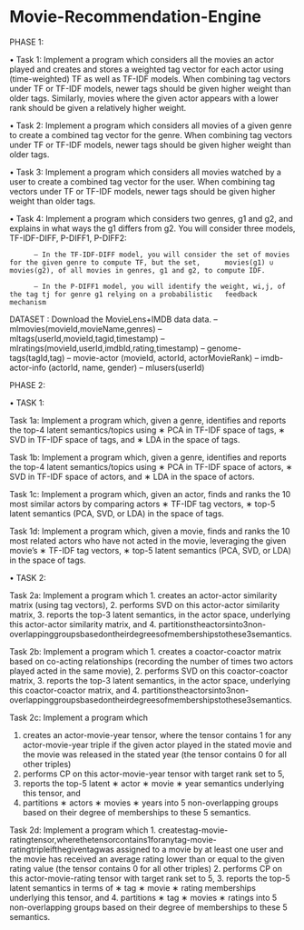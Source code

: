 # Movie-Recommendation-Engine

PHASE 1:

• Task 1: Implement a program which considers all the movies an actor played and creates and stores a weighted tag vector for           each actor using (time-weighted) TF as well as TF-IDF models. When combining tag vectors under TF or TF-IDF models,           newer tags should be given higher weight than older tags. Similarly, movies where the given actor appears with a               lower rank should be given a relatively higher weight.

• Task 2: Implement a program which considers all movies of a given genre to create a combined tag vector for the genre. When           combining tag vectors under TF or TF-IDF models, newer tags should be given higher weight than older tags.

• Task 3: Implement a program which considers all movies watched by a user to create a combined tag vector for the user. When           combining tag vectors under TF or TF-IDF models, newer tags should be given higher weight than older tags.

• Task 4: Implement a program which considers two genres, g1 and g2, and explains in what ways the g1 differs from g2. You               will consider three models, TF-IDF-DIFF, P-DIFF1, P-DIFF2:
          
          – In the TF-IDF-DIFF model, you will consider the set of movies for the given genre to compute TF, but the set,      movies(g1) ∪ movies(g2), of all movies in genres, g1 and g2, to compute IDF.

          – In the P-DIFF1 model, you will identify the weight, wi,j, of the tag tj for genre g1 relying on a probabilistic   feedback mechanism 
        
DATASET : Download the MovieLens+IMDB data data.
          – mlmovies(movieId,movieName,genres)
          – mltags(userId,movieId,tagid,timestamp)
          – mlratings(movieId,userId,imdbId,rating,timestamp) – genome-tags(tagId,tag)
          – movie-actor (movieId, actorId, actorMovieRank)
          – imdb-actor-info (actorId, name, gender)
          – mlusers(userId)

PHASE 2:

• TASK 1:

Task 1a: Implement a program which, given a genre, identifies and reports the top-4 latent semantics/topics using ∗ PCA in TF-IDF space of tags,
∗ SVD in TF-IDF space of tags, and
∗ LDA in the space of tags.
                   
Task 1b: Implement a program which, given a genre, identifies and reports the top-4 latent semantics/topics using ∗ PCA in TF-IDF space of actors,
∗ SVD in TF-IDF space of actors, and ∗ LDA in the space of actors.
                    
Task 1c: Implement a program which, given an actor, finds and ranks the 10 most similar actors by comparing actors ∗ TF-IDF tag vectors,
∗ top-5 latent semantics (PCA, SVD, or LDA) in the space of tags.
                  
Task 1d: Implement a program which, given a movie, finds and ranks the 10 most related actors who have not acted in the movie, leveraging the given movie’s ∗ TF-IDF tag vectors,
∗ top-5 latent semantics (PCA, SVD, or LDA) in the space of tags.

• TASK 2:

Task 2a: Implement a program which 1. creates an actor-actor similarity matrix (using tag vectors),
2. performs SVD on this actor-actor similarity matrix,
3. reports the top-3 latent semantics, in the actor space, underlying this actor-actor similarity matrix, and
4. partitionstheactorsinto3non-overlappinggroupsbasedontheirdegreesofmembershipstothese3semantics.

Task 2b: Implement a program which 1. creates a coactor-coactor matrix based on co-acting relationships (recording the number of times two actors played acted in the same movie),
2. performs SVD on this coactor-coactor matrix,
3. reports the top-3 latent semantics, in the actor space, underlying this coactor-coactor matrix, and
4. partitionstheactorsinto3non-overlappinggroupsbasedontheirdegreesofmembershipstothese3semantics.

Task 2c: Implement a program which
1. creates an actor-movie-year tensor, where the tensor contains 1 for any actor-movie-year triple if the given actor played in the stated movie and the movie was released in the stated year (the tensor contains 0 for all other triples)
2. performs CP on this actor-movie-year tensor with target rank set to 5,
3. reports the top-5 latent
∗ actor ∗ movie ∗ year
semantics underlying this tensor, and
4. partitions
∗ actors ∗ movies ∗ years
into 5 non-overlapping groups based on their degree of memberships to these 5 semantics.

Task 2d: Implement a program which 1. createstag-movie-ratingtensor,wherethetensorcontains1foranytag-movie-ratingtripleifthegiventagwas assigned to a movie by at least one user and the movie has received an average rating lower than or equal to the given rating value (the tensor contains 0 for all other triples)
2. performs CP on this actor-movie-rating tensor with target rank set to 5,
3. reports the top-5 latent semantics in terms of
∗ tag
∗ movie ∗ rating
memberships underlying this tensor, and
4. partitions
∗ tag
∗ movies ∗ ratings
into 5 non-overlapping groups based on their degree of memberships to these 5 semantics.

                   
